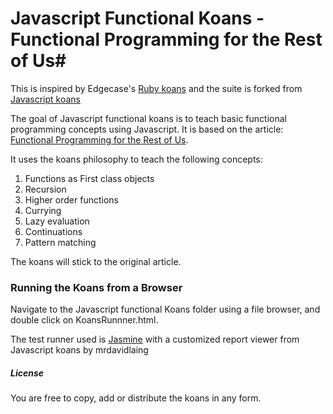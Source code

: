 # Javascript Functional Koans - Functional Programming for the Rest of Us#

This is inspired by Edgecase's [Ruby
koans](http://github.com/edgecase/ruby_koans) and the suite is
forked from [Javascript koans](https://github.com/mrdavidlaing/javascript-koans)

The goal of Javascript functional koans is to teach basic functional
programming concepts using Javascript. It is based on the article:
[Functional Programming for the Rest of Us](http://www.defmacro.org/ramblings/fp.html).

It uses the koans philosophy to teach the following concepts:

1. Functions as First class objects
2. Recursion
3. Higher order functions
4. Currying
5. Lazy evaluation
6. Continuations
7. Pattern matching

The koans will stick to the original article.

### Running the Koans from a Browser

Navigate to the Javascript functional Koans folder using a file browser, and
double click on KoansRunnner.html.

The test runner used is [Jasmine](http://pivotal.github.com/jasmine/) with a
customized report viewer from Javascript koans by mrdavidlaing

##### License

You are free to copy, add or distribute the koans in any form.
